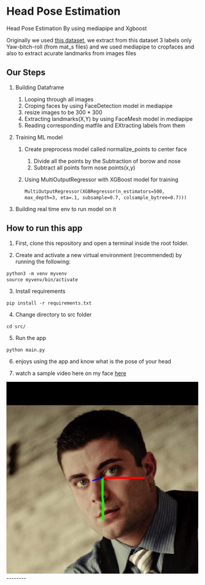 Head Pose Estimation  
==============================

 Head Pose Estimation By using mediapipe and Xgboost

 Originally  we used  [this dataset](http://www.cbsr.ia.ac.cn/users/xiangyuzhu/projects/3DDFA/Database/AFLW2000-3D.zip), we extract from this dataset 3 labels only Yaw-bitch-roll (from mat_s files) and we used mediapipe to cropfaces and also to extract acurate landmarks from images files 


Our Steps
------------
1. Building Dataframe
    
    1. Looping through all images
    2. Croping faces by using FaceDetection  model in mediapipe
    3. resize images to be 300 * 300
    3. Extracting landmarks(X,Y) by using FaceMesh model in mediapipe
    4. Reading corresponding matfile and EXtracting labels from them 


2. Training ML model 

    1. Create preprocess model called normalize_points to center face 
        
        1. Divide all the points by the Subtraction of borow and nose
        2. Subtract all points form nose points(x,y)
    2. Using MultiOutputRegressor with XGBoost model for training
        ```
        MultiOutputRegressor(XGBRegressor(n_estimators=500, max_depth=3, eta=.1, subsample=0.7, colsample_bytree=0.7)))
        ```


3. Building real time env to run model on it   


How to run this app
------------
1. First, clone this repository and open a terminal inside the root folder.

2. Create and activate a new virtual environment (recommended) by running the following:
```
python3 -m venv myvenv
source myvenv/bin/activate
```

3. Install requirements
```
pip install -r requirements.txt
```

4. Change directory to src folder

```
cd src/
```

5. Run the app
```
python main.py
```

6. enjoys using the app and know what is the pose of your head


7. watch a sample video here on my face
[here](https://youtu.be/AsUoQQ1SX4M)


<img src = './head_pose_estimation2.jpg'>
--------

